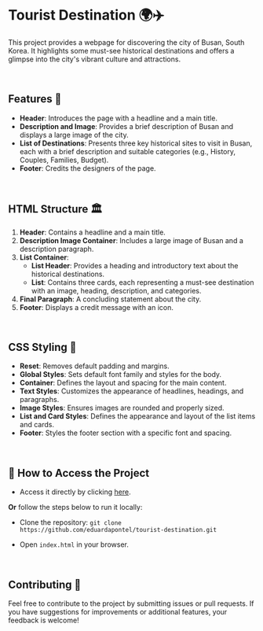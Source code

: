 # Tourist Destination 🌍✈️

This project provides a webpage for discovering the city of Busan, South Korea. It highlights some must-see historical destinations and offers a glimpse into the city's vibrant culture and attractions.

<br>

## Features 🎨

- **Header**: Introduces the page with a headline and a main title.
- **Description and Image**: Provides a brief description of Busan and displays a large image of the city.
- **List of Destinations**: Presents three key historical sites to visit in Busan, each with a brief description and suitable categories (e.g., History, Couples, Families, Budget).
- **Footer**: Credits the designers of the page.

<br>

## HTML Structure 🏛️

1. **Header**: Contains a headline and a main title.
2. **Description Image Container**: Includes a large image of Busan and a description paragraph.
3. **List Container**:
    - **List Header**: Provides a heading and introductory text about the historical destinations.
    - **List**: Contains three cards, each representing a must-see destination with an image, heading, description, and categories.
4. **Final Paragraph**: A concluding statement about the city.
5. **Footer**: Displays a credit message with an icon.

<br>

## CSS Styling 🎨

- **Reset**: Removes default padding and margins.
- **Global Styles**: Sets default font family and styles for the body.
- **Container**: Defines the layout and spacing for the main content.
- **Text Styles**: Customizes the appearance of headlines, headings, and paragraphs.
- **Image Styles**: Ensures images are rounded and properly sized.
- **List and Card Styles**: Defines the appearance and layout of the list items and cards.
- **Footer**: Styles the footer section with a specific font and spacing.

<br>

## 🚀 How to Access the Project

- Access it directly by clicking [here](https://eduardapontel.github.io/tourist-destination/).

**Or** follow the steps below to run it locally:

- Clone the repository:
   ```git clone https://github.com/eduardapontel/tourist-destination.git```

- Open `index.html` in your browser.

<br>

## Contributing 🤝

Feel free to contribute to the project by submitting issues or pull requests. If you have suggestions for improvements or additional features, your feedback is welcome!

